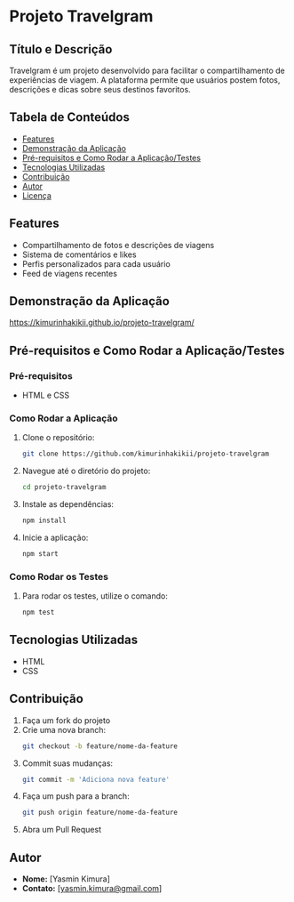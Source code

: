 # **Projeto Travelgram**

## **Título e Descrição**
Travelgram é um projeto desenvolvido para facilitar o compartilhamento de experiências de viagem. A plataforma permite que usuários postem fotos, descrições e dicas sobre seus destinos favoritos.

## **Tabela de Conteúdos**
- [Features](#features)
- [Demonstração da Aplicação](#demonstração-da-aplicação)
- [Pré-requisitos e Como Rodar a Aplicação/Testes](#pré-requisitos-e-como-rodar-a-aplicaçãotestes)
- [Tecnologias Utilizadas](#tecnologias-utilizadas)
- [Contribuição](#contribuição)
- [Autor](#autor)
- [Licença](#licença)

## **Features**
- Compartilhamento de fotos e descrições de viagens
- Sistema de comentários e likes
- Perfis personalizados para cada usuário
- Feed de viagens recentes

## **Demonstração da Aplicação**
https://kimurinhakikii.github.io/projeto-travelgram/

## **Pré-requisitos e Como Rodar a Aplicação/Testes**
### **Pré-requisitos**
- HTML e CSS

### **Como Rodar a Aplicação**
1. Clone o repositório:
    ```bash
    git clone https://github.com/kimurinhakikii/projeto-travelgram
    ```
2. Navegue até o diretório do projeto:
    ```bash
    cd projeto-travelgram
    ```
3. Instale as dependências:
    ```bash
    npm install
    ```
4. Inicie a aplicação:
    ```bash
    npm start
    ```

### **Como Rodar os Testes**
1. Para rodar os testes, utilize o comando:
    ```bash
    npm test
    ```

## **Tecnologias Utilizadas**
- HTML
- CSS

## **Contribuição**
1. Faça um fork do projeto
2. Crie uma nova branch:
    ```bash
    git checkout -b feature/nome-da-feature
    ```
3. Commit suas mudanças:
    ```bash
    git commit -m 'Adiciona nova feature'
    ```
4. Faça um push para a branch:
    ```bash
    git push origin feature/nome-da-feature
    ```
5. Abra um Pull Request

## **Autor**
- **Nome:** [Yasmin Kimura]
- **Contato:** [yasmin.kimura@gmail.com]
